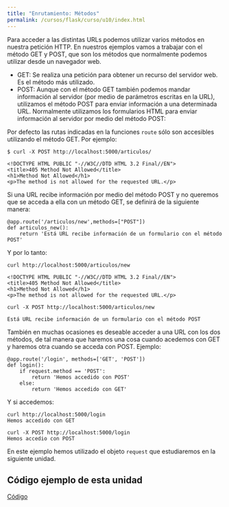 ```yaml
---
title: "Enrutamiento: Métodos"
permalink: /cursos/flask/curso/u10/index.html
---
```


Para acceder a las distintas URLs podemos utilizar varios métodos en nuestra petición HTTP. En nuestros ejemplos vamos a trabajar con el método GET y POST, que son los métodos que normalmente podemos utilizar desde un navegador web.

* GET: Se realiza una petición para obtener un recurso del servidor web. Es el método más utilizado.
* POST: Aunque con el método GET también podemos mandar información al servidor (por medio de parámetros escritas en la URL), utilizamos el método POST para enviar información a una determinada URL. Normalmente utilizamos los formularios HTML para enviar información al servidor por medio del método POST:

Por defecto las rutas indicadas en la funciones `route` sólo son accesibles utilizando 
el método GET. Por ejemplo:

	$ curl -X POST http://localhost:5000/articulos/
	
	<!DOCTYPE HTML PUBLIC "-//W3C//DTD HTML 3.2 Final//EN">
	<title>405 Method Not Allowed</title>
	<h1>Method Not Allowed</h1>
	<p>The method is not allowed for the requested URL.</p>

Si una URL recibe información por medio del método POST y no queremos que se acceda a ella con un método GET, se definirá de la siguiente manera:

	@app.route('/articulos/new',methods=["POST"])
	def articulos_new():
		return 'Está URL recibe información de un formulario con el método POST'

Y por lo tanto:

	curl http://localhost:5000/articulos/new
	
	<!DOCTYPE HTML PUBLIC "-//W3C//DTD HTML 3.2 Final//EN">
	<title>405 Method Not Allowed</title>
	<h1>Method Not Allowed</h1>
	<p>The method is not allowed for the requested URL.</p>	

	curl -X POST http://localhost:5000/articulos/new
	
	Está URL recibe información de un formulario con el método POST       

También en muchas ocasiones es deseable acceder a una URL con los dos métodos, de tal manera que haremos una cosa cuando acedemos con GET y haremos otra cuando se acceda con POST. Ejemplo:

	@app.route('/login', methods=['GET', 'POST'])
	def login():
	    if request.method == 'POST':
	        return 'Hemos accedido con POST'
	    else:
	        return 'Hemos accedido con GET'

Y si accedemos:

	curl http://localhost:5000/login
	Hemos accedido con GET

	curl -X POST http://localhost:5000/login
	Hemos accedio con POST

En este ejemplo hemos utilizado el objeto `request` que estudiaremos en la siguiente unidad.

## Código ejemplo de esta unidad

[Código](../../ejemplos/u10)
